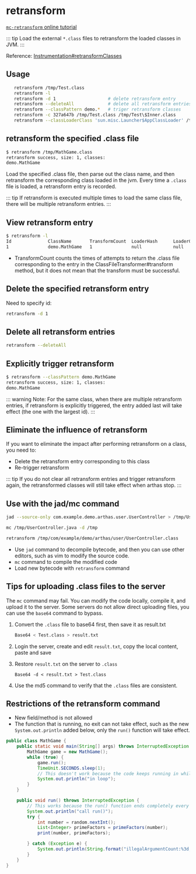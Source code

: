 # retransform

[`mc-retransform` online tutorial](https://arthas.aliyun.com/3.x/doc/arthas-tutorials?language=en&id=command-mc-retransform)

::: tip
Load the external `*.class` files to retransform the loaded classes in JVM.
:::

Reference: [Instrumentation#retransformClasses](https://docs.oracle.com/javase/8/docs/api/java/lang/instrument/Instrumentation.html#retransformClasses-java.lang.Class...-)

## Usage

```bash
   retransform /tmp/Test.class
   retransform -l
   retransform -d 1                    # delete retransform entry
   retransform --deleteAll             # delete all retransform entries
   retransform --classPattern demo.*   # triger retransform classes
   retransform -c 327a647b /tmp/Test.class /tmp/Test\$Inner.class
   retransform --classLoaderClass 'sun.misc.Launcher$AppClassLoader' /tmp/Test.class
```

## retransform the specified .class file

```bash
$ retransform /tmp/MathGame.class
retransform success, size: 1, classes:
demo.MathGame
```

Load the specified .class file, then parse out the class name, and then retransform the corresponding class loaded in the jvm. Every time a `.class` file is loaded, a retransform entry is recorded.

::: tip
If retransform is executed multiple times to load the same class file, there will be multiple retransform entries.
:::

## View retransform entry

```bash
$ retransform -l
Id              ClassName       TransformCount  LoaderHash      LoaderClassName
1               demo.MathGame   1               null            null
```

- TransformCount counts the times of attempts to return the .class file corresponding to the entry in the ClassFileTransformer#transform method, but it does not mean that the transform must be successful.

## Delete the specified retransform entry

Need to specify id:

```bash
retransform -d 1
```

## Delete all retransform entries

```bash
retransform --deleteAll
```

## Explicitly trigger retransform

```bash
$ retransform --classPattern demo.MathGame
retransform success, size: 1, classes:
demo.MathGame
```

::: warning
Note: For the same class, when there are multiple retransform entries, if retransform is explicitly triggered, the entry added last will take effect (the one with the largest id).
:::

## Eliminate the influence of retransform

If you want to eliminate the impact after performing retransform on a class, you need to:

- Delete the retransform entry corresponding to this class
- Re-trigger retransform

::: tip
If you do not clear all retransform entries and trigger retransform again, the retransformed classes will still take effect when arthas stop.
:::

## Use with the jad/mc command

```bash
jad --source-only com.example.demo.arthas.user.UserController > /tmp/UserController.java

mc /tmp/UserController.java -d /tmp

retransform /tmp/com/example/demo/arthas/user/UserController.class
```

- Use `jad` command to decompile bytecode, and then you can use other editors, such as vim to modify the source code.
- `mc` command to compile the modified code
- Load new bytecode with `retransform` command

## Tips for uploading .class files to the server

The `mc` command may fail. You can modify the code locally, compile it, and upload it to the server. Some servers do not allow direct uploading files, you can use the `base64` command to bypass.

1. Convert the `.class` file to base64 first, then save it as result.txt

   ```bash
   Base64 < Test.class > result.txt
   ```

2. Login the server, create and edit `result.txt`, copy the local content, paste and save

3. Restore `result.txt` on the server to `.class`

   ```
   Base64 -d < result.txt > Test.class
   ```

4. Use the md5 command to verify that the `.class` files are consistent.

## Restrictions of the retransform command

- New field/method is not allowed
- The function that is running, no exit can not take effect, such as the new `System.out.println` added below, only the `run()` function will take effect.

```java
public class MathGame {
    public static void main(String[] args) throws InterruptedException {
        MathGame game = new MathGame();
        while (true) {
            game.run();
            TimeUnit.SECONDS.sleep(1);
            // This doesn't work because the code keeps running in while
            System.out.println("in loop");
        }
    }

    public void run() throws InterruptedException {
        // This works because the run() function ends completely every time
        System.out.println("call run()");
        try {
            int number = random.nextInt();
            List<Integer> primeFactors = primeFactors(number);
            print(number, primeFactors);

        } catch (Exception e) {
            System.out.println(String.format("illegalArgumentCount:%3d, ", illegalArgumentCount) + e.getMessage());
        }
    }
}
```
